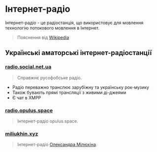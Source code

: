 <Banner
  text="Інтернет-Радіо"
  image="/comms/internet-radio.png"
  blur="5px"
/>

# Інтернет-радіо

Інтернет-радіо - це радіостанція, що використовує для мовлення технологію потокового мовлення в Інтернет.
> Пояснення від [Wikipedia](https://uk.wikipedia.org/wiki/%D0%86%D0%BD%D1%82%D0%B5%D1%80%D0%BD%D0%B5%D1%82-%D1%80%D0%B0%D0%B4%D1%96%D0%BE)

## Українські аматорські інтернет-радіостанції

### [**radio.social.net.ua**](https://radio.social.net.ua) <Badge type="info" text="Icecast" />
  > Справжнє русофобське радіо.
  - Радіо переважно транслює зарубіжну та українську рок-музику
  - Також бувають прямі трансляції з живими ді-джеями
  - Є чат в XMPP
### [**radio.opulus.space**](https://radio.opulus.space) <Badge type="info" text="Icecast" />
  > Інтернет-радіо opulus.space.
### [**miliukhin.xyz**](http://miliukhin.xyz:8000/) <Badge type="info" text="Icecast" />
  > Інтернет-радіо [Олександра Мілюхіна](https://miliukhin.neocities.org/contact/).

